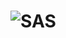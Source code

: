 # ![SAS](https://img.shields.io/badge/JavaScript-F7DF1E?style=for-the-badge&logo=SAS&logoColor=white)
